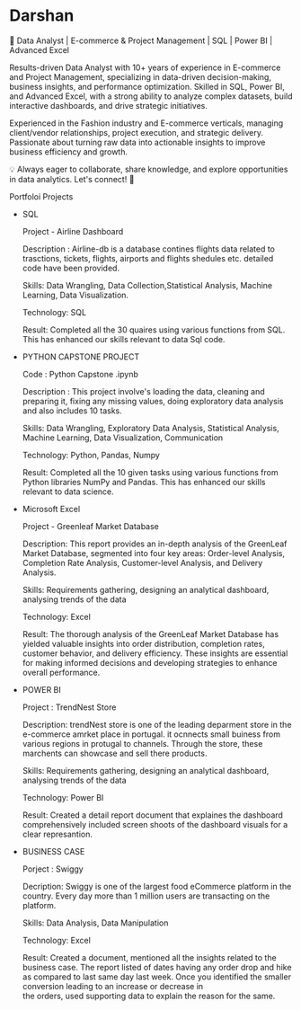 # Darshan
🚀 Data Analyst | E-commerce & Project Management | SQL | Power BI | Advanced Excel

Results-driven Data Analyst with 10+ years of experience in E-commerce and Project Management, specializing in data-driven decision-making, business insights, and performance optimization. Skilled in SQL, Power BI, and Advanced Excel, with a strong ability to analyze complex datasets, build interactive dashboards, and drive strategic initiatives.

Experienced in the Fashion industry and E-commerce verticals, managing client/vendor relationships, project execution, and strategic delivery. Passionate about turning raw data into actionable insights to improve business efficiency and growth.

💡 Always eager to collaborate, share knowledge, and explore opportunities in data analytics. Let's connect! 🚀

Portfoloi Projects 

 - SQL 

   Project - Airline Dashboard

   Description : Airline-db is a database contines flights data related to trasctions, tickets, flights, airports and flights shedules etc. detailed code have been provided.

   Skills: Data Wrangling, Data Collection,Statistical Analysis, Machine Learning, Data Visualization.

   Technology: SQL

   Result: Completed all the 30 quaires using various functions from SQL. This has enhanced our skills relevant to data Sql code.
 

 - PYTHON CAPSTONE PROJECT
 
   Code : Python Capstone .ipynb

   Description : This project involve's loading the data, cleaning and preparing it, fixing any missing values, doing exploratory data analysis and also includes 10 tasks.

   Skills: Data Wrangling, Exploratory Data Analysis, Statistical Analysis, Machine Learning, Data Visualization, Communication

   Technology: Python, Pandas, Numpy

   Result: Completed all the 10 given tasks using various functions from Python libraries NumPy and Pandas. This has enhanced our skills relevant to data science.


- Microsoft Excel

   Project - Greenleaf Market Database
  
   Description: This report provides an in-depth analysis of the GreenLeaf Market Database, segmented into four key areas: Order-level Analysis, Completion Rate Analysis, Customer-level Analysis, and Delivery Analysis.
  
   Skills: Requirements gathering, designing an analytical dashboard, analysing trends of the data

   Technology: Excel

   Result: The thorough analysis of the GreenLeaf Market Database has yielded valuable insights into order distribution, completion rates, customer behavior, and delivery efficiency. These insights are essential for making informed decisions and developing strategies to 
   enhance overall performance.

- POWER BI

   Project : TrendNest Store 

   Description: trendNest store is one of the leading deparment store in the e-commerce amrket place in portugal. it ocnnects small buiness from various regions in protugal to channels. Through the store, these marchents can showcase and sell there products.
  
   Skills: Requirements gathering, designing an analytical dashboard, analysing trends of the data

   Technology: Power BI

   Result: Created a detail report document that explaines the dashboard comprehensively included screen shoots of the dashboard visuals for a clear represantion.

- BUSINESS CASE

   Porject : Swiggy

   Decription: Swiggy is one of the largest food eCommerce platform in the country. Every day more than 1 million users are transacting on the platform. 

   Skills: Data Analysis, Data Manipulation

   Technology: Excel

   Result:  Created a document, mentioned all the insights related to the business case. The report listed of dates having any order drop and hike as compared to last same day last week. Once you identified the smaller conversion leading to an increase or decrease in    
   the orders, used supporting data to explain the reason for the same.




